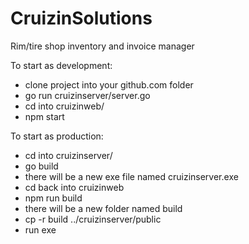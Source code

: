 # CruizinSolutions
Rim/tire shop inventory and invoice manager

To start as development:
  - clone project into your github.com folder
  - go run cruizinserver/server.go
  - cd into cruizinweb/
  - npm start
  
To start as production:
  - cd into cruizinserver/
  - go build
  - there will be a new exe file named cruizinserver.exe
  - cd back into cruizinweb
  - npm run build
  - there will be a new folder named build
  - cp -r build ../cruizinserver/public
  - run exe
